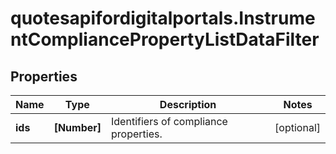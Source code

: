 # quotesapifordigitalportals.InstrumentCompliancePropertyListDataFilter

## Properties

Name | Type | Description | Notes
------------ | ------------- | ------------- | -------------
**ids** | **[Number]** | Identifiers of compliance properties. | [optional] 


